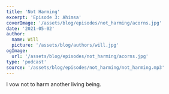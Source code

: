```yaml
---
title: 'Not Harming'
excerpt: 'Episode 3: Ahimsa'
coverImage: '/assets/blog/episodes/not_harming/acorns.jpg'
date: '2021-05-02'
author:
  name: Will
  picture: '/assets/blog/authors/will.jpg'
ogImage:
  url: '/assets/blog/episodes/not_harming/acorns.jpg'
type: 'podcast'  
source: '/assets/blog/episodes/not_harming/not_harming.mp3'
---
```


I vow not to harm another living being.

